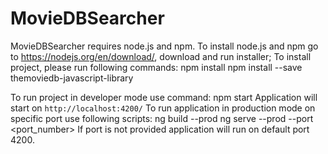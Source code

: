 # MovieDBSearcher
MovieDBSearcher requires node.js and npm. 
To install node.js and npm go to https://nodejs.org/en/download/, download and run installer;
To install project, please run following commands:
npm install
npm install --save themoviedb-javascript-library

To run project in developer mode use command:
npm start
Application will start on `http://localhost:4200/`
To run application in production mode on specific port use following scripts:
ng build --prod 
ng serve --prod --port <port_number> 
If port is not provided application will run on default port 4200.
